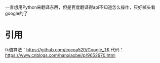 一直想用Python来翻译东西，但是百度翻译得api不知道怎么操作，只好掉头看google的了
# 引用
tk值算法：https://github.com/cocoa520/Google_TK
代码：https://www.cnblogs.com/hanxiaobei/p/9652970.html
